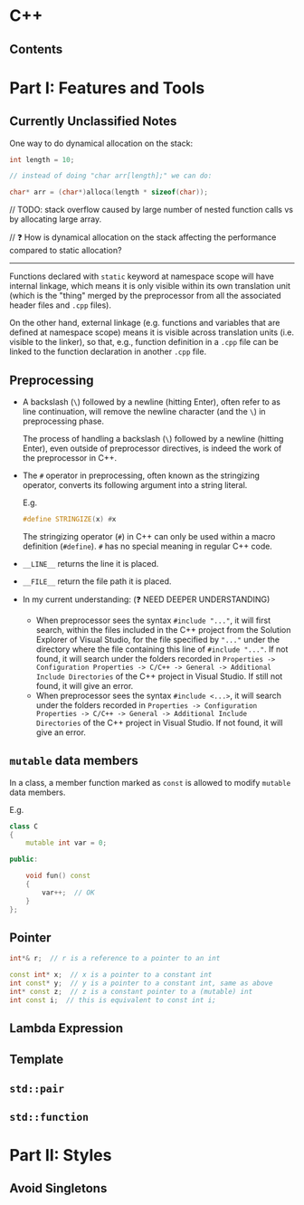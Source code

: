 # C++

## Contents

# Part I: Features and Tools

## Currently Unclassified Notes

One way to do dynamical allocation on the stack:

```cpp
int length = 10;

// instead of doing "char arr[length];" we can do:

char* arr = (char*)alloca(length * sizeof(char));
```

// TODO: stack overflow caused by large number of nested function calls vs by allocating large array.

// ❓ How is dynamical allocation on the stack affecting the performance compared to static allocation?

---

Functions declared with `static` keyword at namespace scope will have internal linkage, which means it is only visible within its own translation unit (which is the "thing" merged by the preprocessor from all the associated header files and `.cpp` files).

On the other hand, external linkage (e.g. functions and variables that are defined at namespace scope) means it is visible across translation units (i.e. visible to the linker), so that, e.g., function definition in a `.cpp` file can be linked to the function declaration in another `.cpp` file.

## Preprocessing

- A backslash (`\`) followed by a newline (hitting Enter), often refer to as line continuation, will remove the newline character (and the `\`) in preprocessing phase.

  The process of handling a backslash (`\`) followed by a newline (hitting Enter), even outside of preprocessor directives, is indeed the work of the preprocessor in C++.

- The `#` operator in preprocessing, often known as the stringizing operator, converts its following argument into a string literal.

  E.g.

  ```cpp
  #define STRINGIZE(x) #x
  ```

  The stringizing operator (`#`) in C++ can only be used within a macro definition (`#define`). `#` has no special meaning in regular C++ code.

- `__LINE__` returns the line it is placed.

- `__FILE__` return the file path it is placed.

- In my current understanding: (❓ NEED DEEPER UNDERSTANDING)

  - When preprocessor sees the syntax `#include "..."`, it will first search, within the files included in the C++ project from the Solution Explorer of Visual Studio, for the file specified by `"..."` under the directory where the file containing this line of `#include "..."`. If not found, it will search under the folders recorded in `Properties -> Configuration Properties -> C/C++ -> General -> Additional Include Directories` of the C++ project in Visual Studio. If still not found, it will give an error.
  - When preprocessor sees the syntax `#include <...>`, it will search under the folders recorded in `Properties -> Configuration Properties -> C/C++ -> General -> Additional Include Directories` of the C++ project in Visual Studio. If not found, it will give an error.

## `mutable` data members

In a class, a member function marked as `const` is allowed to modify `mutable` data members.

E.g.

```cpp
class C
{
    mutable int var = 0;

public:

    void fun() const
    {
        var++;  // OK
    }
};
```

## Pointer

```cpp
int*& r;  // r is a reference to a pointer to an int

const int* x;  // x is a pointer to a constant int
int const* y;  // y is a pointer to a constant int, same as above
int* const z;  // z is a constant pointer to a (mutable) int
int const i;  // this is equivalent to const int i;
```

## Lambda Expression

## Template

## `std::pair`

## `std::function`

# Part II: Styles

## Avoid Singletons

